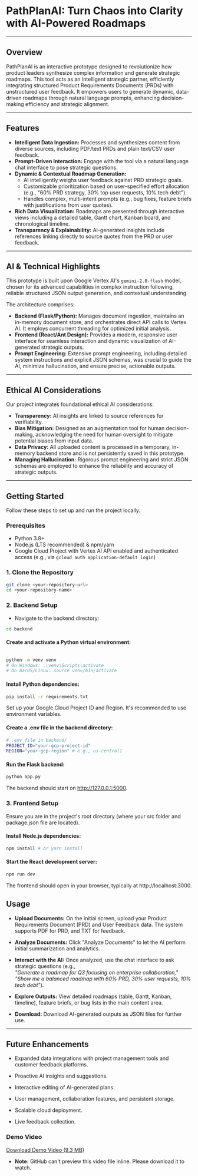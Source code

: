 # PathPlanAI: Turn Chaos into Clarity with AI-Powered Roadmaps

---

## Overview

PathPlanAI is an interactive prototype designed to revolutionize how product leaders synthesize complex information and generate strategic roadmaps. This tool acts as an intelligent strategic partner, efficiently integrating structured Product Requirements Documents (PRDs) with unstructured user feedback. It empowers users to generate dynamic, data-driven roadmaps through natural language prompts, enhancing decision-making efficiency and strategic alignment.

---

## Features

- **Intelligent Data Ingestion:** Processes and synthesizes content from diverse sources, including PDF/text PRDs and plain text/CSV user feedback.
- **Prompt-Driven Interaction:** Engage with the tool via a natural language chat interface to pose strategic questions.
- **Dynamic & Contextual Roadmap Generation:**
  - AI intelligently weighs user feedback against PRD strategic goals.
  - Customizable prioritization based on user-specified effort allocation (e.g., "60% PRD strategy, 30% top user requests, 10% tech debt").
  - Handles complex, multi-intent prompts (e.g., bug fixes, feature briefs with justifications from user quotes).
- **Rich Data Visualization:** Roadmaps are presented through interactive views including a detailed table, Gantt chart, Kanban board, and chronological timeline.
- **Transparency & Explainability:** AI-generated insights include references linking directly to source quotes from the PRD or user feedback.

---

## AI & Technical Highlights

This prototype is built upon Google Vertex AI's `gemini-2.0-flash` model, chosen for its advanced capabilities in complex instruction following, reliable structured JSON output generation, and contextual understanding.

The architecture comprises:

- **Backend (Flask/Python):** Manages document ingestion, maintains an in-memory document store, and orchestrates direct API calls to Vertex AI. It employs concurrent threading for optimized initial analysis.
- **Frontend (React/Ant Design):** Provides a modern, responsive user interface for seamless interaction and dynamic visualization of AI-generated strategic outputs.
- **Prompt Engineering:** Extensive prompt engineering, including detailed system instructions and explicit JSON schemas, was crucial to guide the AI, minimize hallucination, and ensure precise, actionable outputs.

---

## Ethical AI Considerations

Our project integrates foundational ethical AI considerations:

- **Transparency:** AI insights are linked to source references for verifiability.
- **Bias Mitigation:** Designed as an augmentation tool for human decision-making, acknowledging the need for human oversight to mitigate potential biases from input data.
- **Data Privacy:** All uploaded content is processed in a temporary, in-memory backend store and is not persistently saved in this prototype.
- **Managing Hallucination:** Rigorous prompt engineering and strict JSON schemas are employed to enhance the reliability and accuracy of strategic outputs.

---

## Getting Started

Follow these steps to set up and run the project locally.

### Prerequisites

- Python 3.8+
- Node.js (LTS recommended) & npm/yarn
- Google Cloud Project with Vertex AI API enabled and authenticated access (e.g., via `gcloud auth application-default login`)

### 1. Clone the Repository

```bash
git clone <your-repository-url>
cd <your-repository-name>
```

### 2. Backend Setup

- Navigate to the backend directory:

```bash
cd backend
```

#### Create and activate a Python virtual environment:

```bash

python -m venv venv
# On Windows: .\venv\Scripts\activate
# On macOS/Linux: source venv/bin/activate
```

#### Install Python dependencies:

```bash
pip install -r requirements.txt
```

Set up your Google Cloud Project ID and Region. It's recommended to use environment variables.

#### Create a .env file in the backend directory:

```bash
# .env file in backend/
PROJECT_ID="your-gcp-project-id"
REGION="your-gcp-region" # e.g., us-central1
```

#### Run the Flask backend:

```bash
python app.py
```

The backend should start on http://127.0.0.1:5000.

### 3. Frontend Setup

Ensure you are in the project's root directory (where your src folder and package.json file are located).

#### Install Node.js dependencies:

```bash
npm install # or yarn install
```

#### Start the React development server:

```bash
npm run dev
```

The frontend should open in your browser, typically at http://localhost:3000.

## Usage

- **Upload Documents:** On the initial screen, upload your Product Requirements Document (PRD) and User Feedback data. The system supports PDF for PRD, and TXT for feedback.

- **Analyze Documents:** Click "Analyze Documents" to let the AI perform initial summarization and analytics.

- **Interact with the AI:** Once analyzed, use the chat interface to ask strategic questions (e.g.,  
  _"Generate a roadmap for Q3 focusing on enterprise collaboration,"_  
  _"Show me a balanced roadmap with 60% PRD, 30% user requests, 10% tech debt"_).

- **Explore Outputs:** View detailed roadmaps (table, Gantt, Kanban, timeline), feature briefs, or bug lists in the main content area.

- **Download:** Download AI-generated outputs as JSON files for further use.

---

## Future Enhancements

- Expanded data integrations with project management tools and customer feedback platforms.

- Proactive AI insights and suggestions.

- Interactive editing of AI-generated plans.

- User management, collaboration features, and persistent storage.

- Scalable cloud deployment.

- Live feedback collection.

### Demo Video

[Download Demo Video (9.3 MB)](./Demo.mp4)
- **Note:** GitHub can't preview this video file inline. Please download it to watch.

